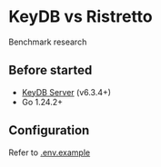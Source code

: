 # KeyDB vs Ristretto
Benchmark research

## Before started
 - [KeyDB Server](https://docs.keydb.dev/docs/open-source-getting-started) (v6.3.4+)
 - Go 1.24.2+

## Configuration
Refer to [.env.example](.env.example)